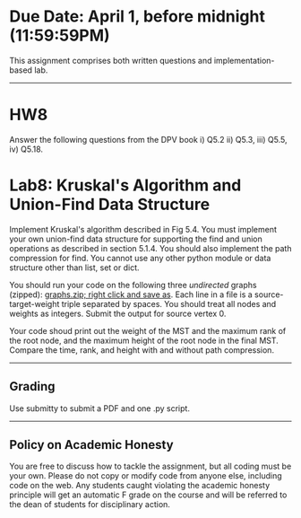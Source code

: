 <!--
.. title: HW8
.. slug: algo_hw8
.. date: 2021-03-25 23:26:01 UTC-04:00
.. tags: 
.. category: 
.. link: 
.. description: 
.. has_math: True
.. type: text
-->

# **Due Date**: April 1, before midnight (11:59:59PM)

This assignment comprises both written questions and
implementation-based lab.

---

# HW8

Answer the following questions from the DPV book i) Q5.2 ii) Q5.3, iii)
Q5.5, iv) Q5.18.


# Lab8: Kruskal's Algorithm and Union-Find Data Structure

Implement Kruskal's algorithm described in Fig 5.4. You must implement your own
union-find data structure for supporting the find and union operations as
described in section 5.1.4.  You should also implement the path compression for
find.  You cannot use any other python module or data structure other than
list, set or dict. 


You should run your code on the following three *undirected* graphs (zipped): 
[graphs.zip; right click and save as](http://www.cs.rpi.edu/~zaki/CS2300/data/graphs.zip). 
Each line in a file is a source-target-weight triple separated by
spaces. You should treat all nodes and weights as integers. 
Submit the output for source vertex 0.

Your code shoud print out the weight of the MST and the maximum rank of the
root node, and the maximum height of the root node in the final MST. Compare
the time, rank, and height with and without path compression.

---

## Grading

Use submitty to submit a PDF and one .py script.  

---

## Policy on Academic Honesty

You are free to discuss how to tackle the assignment, but all coding
must be your own. Please do not copy or modify code from anyone else,
including code on the web. Any students caught violating the academic
honesty principle will get an automatic F grade on the course and will
be referred to the dean of students for disciplinary action.

